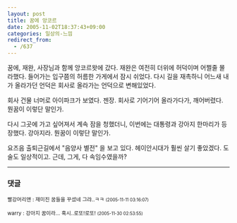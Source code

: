 ```yaml
---
layout: post
title: 꿈에 앙코르
date: 2005-11-02T18:37:43+09:00
categories: 일상의-느낌
redirect_from:
  - /637
---
```


꿈에, 재완, 사장님과 함께 앙코르왓에 갔다. 재완은 여전히 더위에 허덕이며 어쩔줄 몰라했다. 들어가는 입구쯤의 허름한 가게에서 잠시 쉬었다. 다시 길을 재촉하니 어느새 내가 올라가던 언덕은 회사로 올라가는 언덕으로 변해있었다.

회사 건물 너머로 아이파크가 보였다. 젠장. 회사로 기어기어 올라가다가, 깨어버렸다. 뭔꿈이 이렇단 말인가.

다시 그곳에 가고 싶어져서 계속 잠을 청했더니, 이번에는 대통령과 강아지 한마리가 등장했다. 강아지라. 뭔꿈이 이렇단 말인가.

요즈음 출퇴근길에서 "음양사 별전" 을 보고 있다. 헤이안시대가 훨씬 살기 좋았겠다. 도술도 일상적이고. 근데, 그게, 다 속임수였을까?

* * *

### 댓글



<!--- cmt:1050 --->
<!--- mail: --->
<!--- parent:0 --->

<small class=comment>빨강머리앤 : 재미진 꿈들을 꾸셨네 그랴..ㅋㅋ <small>(2005-11-11 03:16:07)</small></small>


<!--- cmt:1051 --->
<!--- mail: --->
<!--- parent:0 --->

<small class=comment>warry : 강아지 꿈이라... 혹시..로또!로또! <small>(2005-11-30 02:53:55)</small></small>

